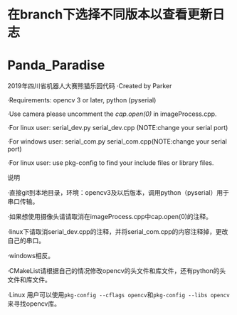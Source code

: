 # 在branch下选择不同版本以查看更新日志
# Panda_Paradise
2019年四川省机器人大赛熊猫乐园代码
·Created by Parker 

·Requirements: opencv 3 or later, python (pyserial)

·Use camera please uncomment the *cap.open(0)* in imageProcess.cpp.

·For linux user: serial_dev.py serial_dev.cpp (NOTE:change your serial port)

·For windows user: serial_com.py serial_com.cpp(NOTE:change your serial port)

·For linux user: use pkg-config to find your include files or library files.



说明

·直接git到本地目录，环境：opencv3及以后版本，调用python（pyserial）用于串口传输。

·如果想使用摄像头请请取消在imageProcess.cpp中cap.open(0)的注释。

·linux下请取消serial_dev.cpp的注释，并将serial_com.cpp的内容注释掉，更改自己的串口。

·windows相反。

·CMakeList请根据自己的情况修改opencv的头文件和库文件，还有python的头文件和库文件。

·Linux 用户可以使用`pkg-config --cflags opencv`和`pkg-config --libs opencv`来寻找opencv库。

